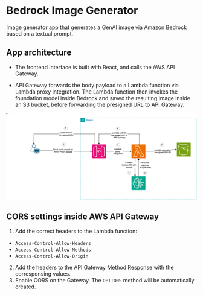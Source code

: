 # Bedrock Image Generator

Image generator app that generates a GenAI image via Amazon Bedrock based on a textual prompt.

## App architecture

* The frontend interface is built with React, and calls the AWS API Gateway.

* API Gateway forwards the body payload to a Lambda function via Lambda proxy integration.
The Lambda function then invokes the foundation model inside Bedrock and saved the resulting image inside an S3 bucket, 
before forwarding the presigned URL to API Gateway.


![alt text](public/assets/images/AWS-architecture.png "AWS Architecture")

## CORS settings inside AWS API Gateway
1. Add the correct headers to the Lambda function:
  * `Access-Control-Allow-Headers` 
  * `Access-Control-Allow-Methods` 
  * `Access-Control-Allow-Origin`
2. Add the headers to the API Gateway Method Response with the corresponsing values.
3. Enable CORS on the Gateway. The `OPTIONS` method will be automatically created.